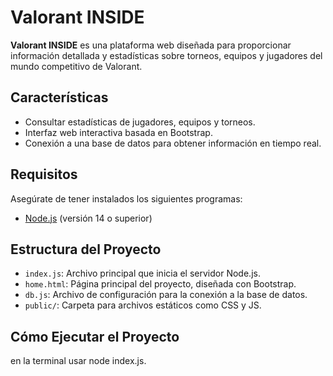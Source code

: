 # Valorant INSIDE  

**Valorant INSIDE** es una plataforma web diseñada para proporcionar información detallada y estadísticas sobre torneos, equipos y jugadores del mundo competitivo de Valorant.  

## Características  
- Consultar estadísticas de jugadores, equipos y torneos.  
- Interfaz web interactiva basada en Bootstrap.  
- Conexión a una base de datos para obtener información en tiempo real.  

## Requisitos  
Asegúrate de tener instalados los siguientes programas:  
- [Node.js](https://nodejs.org/) (versión 14 o superior)  

## Estructura del Proyecto  
- `index.js`: Archivo principal que inicia el servidor Node.js.  
- `home.html`: Página principal del proyecto, diseñada con Bootstrap.  
- `db.js`: Archivo de configuración para la conexión a la base de datos.  
- `public/`: Carpeta para archivos estáticos como CSS y JS.  

## Cómo Ejecutar el Proyecto  
en la terminal usar node index.js.
